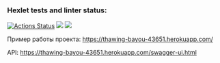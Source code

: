 ### Hexlet tests and linter status:

[![Actions Status](https://github.com/AlexandrKananadze/java-project-lvl5/workflows/hexlet-check/badge.svg)](https://github.com/AlexandrKananadze/java-project-lvl5/actions)
<a href="https://codeclimate.com/github/AlexandrKananadze/java-project-lvl5/maintainability"><img src="https://api.codeclimate.com/v1/badges/b0c8f9a2786285cc4d3e/maintainability" /></a>
<a href="https://codeclimate.com/github/AlexandrKananadze/java-project-lvl5/test_coverage"><img src="https://api.codeclimate.com/v1/badges/b0c8f9a2786285cc4d3e/test_coverage" /></a>

Пример работы проекта: https://thawing-bayou-43651.herokuapp.com/

API: https://thawing-bayou-43651.herokuapp.com/swagger-ui.html

